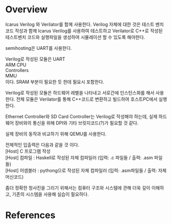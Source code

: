 # Overview
Icarus Verilog 와 Verilator를 함께 사용한다. Verilog 자체에 대한 것은 테스트 벤치 코드 작성과 함께 Icarus Verilog를 사용하여 테스트하고 Verilator로 C++로 작성된 테스트벤치 코드와 실행파일을 생성하여 시뮬레이션 할 수 있도록 해야한다.

semihosting은 UART를 사용한다.

Verilog로 작성된 모듈은
UART  
ARM CPU  
Controllers  
MMU  
이다. SRAM 부분이 필요한 듯 한데 필요시 포함한다. 

Verilog로 작성된 모듈은 하드웨어 레벨을 나타내고 서로간에 인스턴스화를 해서 사용한다.
전체 모듈은 Verilator를 통해 C++코드로 변환하고 빌드하여 호스트PC에서 실행한다.

Ethernet Controller와 SD Card Controller는 Verilog로 작성해야 하는데, 실제 하드웨어 장비와의 통신을 위해 DPI와 기타 브릿지코드(?)가 필요할 것 같다.

실제 장비의 동작과 비교하기 위해 QEMU를 사용한다.

전체적인 입출력은 다음과 같을 것 이다.  
[Host] C 프로그램 작성  
[Host] 컴파일 : Haskell로 작성된 자체 컴파일러 (입력: .c 파일들 / 출력: .asm 파일들)  
[Host] 어셈블러 : pythong으로 작성된 자체 컴파일러 (입력: .asm파일들 / 출력: 자체 머신코드)  


좀더 정확한 청사진을 그리기 위해서는 컴퓨터 구조와 시스템에 관해 더욱 깊이 이해하고, 기존의 시스템을 사용해 실습이 필요하다.


# References

